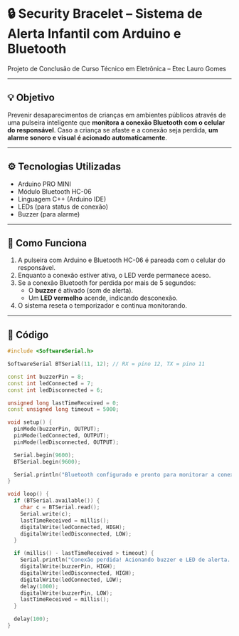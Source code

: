 # 🔒 Security Bracelet – Sistema de Alerta Infantil com Arduino e Bluetooth

Projeto de Conclusão de Curso Técnico em Eletrônica – Etec Lauro Gomes

---

## 💡 Objetivo

Prevenir desaparecimentos de crianças em ambientes públicos através de uma pulseira inteligente que **monitora a conexão Bluetooth com o celular do responsável**. Caso a criança se afaste e a conexão seja perdida, **um alarme sonoro e visual é acionado automaticamente**.

---

## ⚙️ Tecnologias Utilizadas

- Arduino PRO MINI
- Módulo Bluetooth HC-06
- Linguagem C++ (Arduino IDE)
- LEDs (para status de conexão)
- Buzzer (para alarme)

---

## 📲 Como Funciona

1. A pulseira com Arduino e Bluetooth HC-06 é pareada com o celular do responsável.
2. Enquanto a conexão estiver ativa, o LED verde permanece aceso.
3. Se a conexão Bluetooth for perdida por mais de 5 segundos:
   - O **buzzer** é ativado (som de alerta).
   - Um **LED vermelho** acende, indicando desconexão.
4. O sistema reseta o temporizador e continua monitorando.

---

## 🔧 Código

```cpp
#include <SoftwareSerial.h>

SoftwareSerial BTSerial(11, 12); // RX = pino 12, TX = pino 11

const int buzzerPin = 8;
const int ledConnected = 7;
const int ledDisconnected = 6;

unsigned long lastTimeReceived = 0;
const unsigned long timeout = 5000;

void setup() {
  pinMode(buzzerPin, OUTPUT);
  pinMode(ledConnected, OUTPUT);
  pinMode(ledDisconnected, OUTPUT);

  Serial.begin(9600);
  BTSerial.begin(9600);

  Serial.println("Bluetooth configurado e pronto para monitorar a conexão!");
}

void loop() {
  if (BTSerial.available()) {
    char c = BTSerial.read();
    Serial.write(c);
    lastTimeReceived = millis();
    digitalWrite(ledConnected, HIGH);
    digitalWrite(ledDisconnected, LOW);
  }

  if (millis() - lastTimeReceived > timeout) {
    Serial.println("Conexão perdida! Acionando buzzer e LED de alerta...");
    digitalWrite(buzzerPin, HIGH);
    digitalWrite(ledDisconnected, HIGH);
    digitalWrite(ledConnected, LOW);
    delay(1000);
    digitalWrite(buzzerPin, LOW);
    lastTimeReceived = millis();
  }

  delay(100);
}
